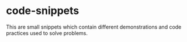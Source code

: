 # code-snippets
This are small snippets which contain different demonstrations and code practices used to solve problems.
